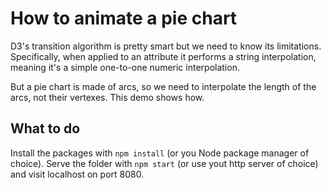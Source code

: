 How to animate a pie chart
==========================

D3's transition algorithm is pretty smart but we need to know its limitations.
Specifically, when applied to an attribute it performs a string interpolation,
meaning it's a simple one-to-one numeric interpolation.

But a pie chart is made of arcs, so we need to interpolate the length of the
arcs, not their vertexes. This demo shows how.

## What to do

Install the packages with `npm install` (or you Node package manager of choice).
Serve the folder with `npm start` (or use yout http server of choice) and visit
localhost on port 8080.
